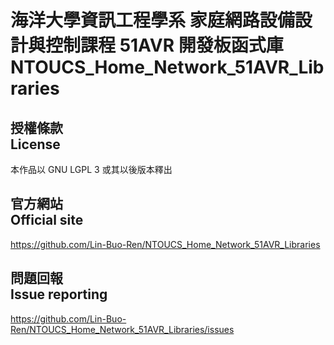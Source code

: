 海洋大學資訊工程學系 家庭網路設備設計與控制課程 51AVR 開發板函式庫<br />NTOUCS_Home_Network_51AVR_Libraries
===============================================================================
## 授權條款<br />License ##
本作品以 GNU LGPL 3 或其以後版本釋出

## 官方網站<br /> Official site ##
<https://github.com/Lin-Buo-Ren/NTOUCS_Home_Network_51AVR_Libraries>

## 問題回報<br /> Issue reporting ##
<https://github.com/Lin-Buo-Ren/NTOUCS_Home_Network_51AVR_Libraries/issues>
